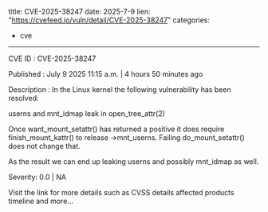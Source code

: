  
title: CVE-2025-38247
date: 2025-7-9
lien: "https://cvefeed.io/vuln/detail/CVE-2025-38247"
categories:
  - cve
---

CVE ID : CVE-2025-38247

Published :  July 9
2025
11:15 a.m. | 4 hours
50 minutes ago

Description : In the Linux kernel
the following vulnerability has been resolved:

userns and mnt_idmap leak in open_tree_attr(2)

Once want_mount_setattr() has returned a positive
it does require
finish_mount_kattr() to release ->mnt_userns.  Failing do_mount_setattr()
does not change that.

As the result
we can end up leaking userns and possibly mnt_idmap as
well.

Severity: 0.0 | NA

Visit the link for more details
such as CVSS details
affected products
timeline
and more...
